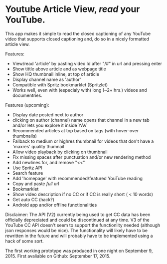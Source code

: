 # Youtube Article View, _read_ your YouTube.

This app makes it simple to read the closed captioning of any YouTube video that supports closed captioning and, do so in a nicely formatted article view.

Features:
- View/read 'article' by pasting video Id after "/#" in url and pressing enter
- Show tittle above article and as webpage title
- Show HQ thumbnail inline, at top of article
- Display channel name as 'author'
- Compatible with Spritz bookmarklet (Spritzlet)
- Works well, even with (especialy with) long (~2+ hrs.) videos and documentries.

Features (upcoming):
- Display date posted next to author
- clicking on author (channel) name opens that channel in a new tab and/or lets you explore it inside YAV
- Recommended articles at top based on tags (with hover-over thumbnails)
- Fallback to medium or highres thumbnail for videos that don't have a 'maxres' quality thumnail
- Allow video playback by clicking on thumbnail
- Fix missing spaces after punctuation and/or new rendering method
- Add newlines for, and remove "<<"
- Use Spritz API
- Search feature
- Add 'homepage' with recommended/featured YouTube reading
- Copy and paste _full_ url
- Bookmarklet
- Show video description if no CC or if CC is really short ( < 10 words)
- Get auto CC (hack?)
- Android app and/or offline functionalities

Disclaimer: The API (V2) currently being used to get CC data has been officially depreciated and could be discontinued at any time. V3 of the YouTube CC API doesn't seem to support the functionlity needed (although json responses would be nice). The functionality will likely have to be rewritten in the future and will probably have to be implemented using a hack of some sort.

The first working prototype was produced in one night on September 9, 2015.
First avaliable on Github: September 17, 2015.
